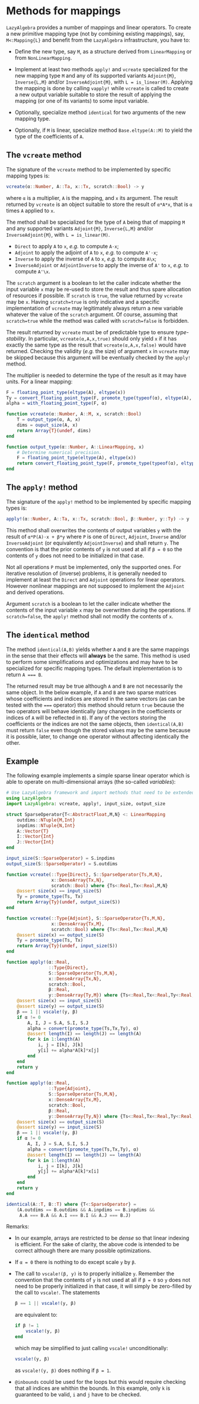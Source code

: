 # Methods for mappings

`LazyAlgebra` provides a number of mappings and linear operators. To create a
new primitive mapping type (not by combining existing mappings), say,
`M<:Mapping{L}` and benefit from the `LazyAlgebra` infrastructure, you have to:

* Define the new type, say `M`, as a structure derived from `LinearMapping` or
  from `NonLinearMapping`.

* Implement at least two methods `apply!` and `vcreate` specialized for the new
  mapping type `M` and any of its supported variants `Adjoint{M}`,
  `Inverse{L,M}` and/or `InverseAdjoint{M}`, with `L = is_linear(M)`. Applying
  the mapping is done by calling `vapply!` while `vcreate` is called to create
  a new output variable suitable to store the result of applying the mapping
  (or one of its variants) to some input variable.

* Optionally, specialize method `identical` for two arguments of the new
  mapping type.

* Optionally, if `M` is linear, specialize method `Base.eltype(A::M)` to yield
  the type of the coefficients of `A`.


## The `vcreate` method

The signature of the `vcreate` method to be implemented by specific mapping
types is:

```julia
vcreate(α::Number, A::Ta, x::Tx, scratch::Bool) -> y
```

where `α` is a multiplier, `A` is the mapping, and `x` its argument. The result
returned by `vcreate` is an object suitable to store the result of `α*A*x`,
that is `α` times `A` applied to `x`.

The method shall be specialized for the type of `A` being that of mapping `M`
and any supported variants `Adjoint{M}`, `Inverse{L,M}` and/or
`InverseAdjoint{M}`, with `L = is_linear(M)`.

* `Direct` to apply `A` to `x`, *e.g.* to compute `A⋅x`;
* `Adjoint` to apply the adjoint of `A` to `x`, *e.g.* to compute `A'⋅x`;
* `Inverse` to apply the inverse of `A` to `x`, *e.g.* to compute `A\x`;
* `InverseAdjoint` or `AdjointInverse` to apply the inverse of `A'` to `x`,
  *e.g.* to compute `A'\x`.

The `scratch` argument is a boolean to let the caller indicate whether the
input variable `x` may be re-used to store the result and thus spare allocation
of resources if possible. If `scratch` is `true`, the value returned by
`vcreate` may be `x`. Having `scratch=true` is only indicative and a specific
implementation of `vcreate` may legitimately always return a new variable
whatever the value of the `scratch` argument. Of course, assuming that
`scratch=true` while the method was called with `scratch=false` is forbidden.

The result returned by `vcreate` must be of predictable type to ensure
*type-stability*. In particular, `vcreate(α,A,x,true)` should only yield `x` if
it has exactly the same type as the result that `vcreate(α,A,x,false)` would
have returned. Checking the validity (*e.g.* the size) of argument `x` in
`vcreate` may be skipped because this argument will be eventually checked by
the `apply!` method.

The multiplier is needed to determine the type of the result as it may have
units. For a linear mapping:

```julia
F = floating_point_type(eltype(A), eltype(x))
Ty = convert_floating_point_type(F, promote_type(typeof(α), eltype(A), eltype(x)))
alpha = with_floating_point_type(F, α)
```

```julia
function vcreate(α::Number, A::M, x, scratch::Bool)
    T = output_type(α, A, x)
    dims = ouput_size(A, x)
    return Array{T}(undef, dims)
end

function output_type(α::Number, A::LinearMapping, x)
    # Determine numerical precision.
    F = floating_point_type(eltype(A), eltype(x))
    return convert_floating_point_type(F, promote_type(typeof(α), eltype(A), eltype(x)))
end
```

## The `apply!` method

The signature of the `apply!` method to be implemented by specific mapping
types is:

```julia
apply!(α::Number, A::Ta, x::Tx, scratch::Bool, β::Number, y::Ty) -> y
```

This method shall overwrites the contents of output variables `y` with the
result of `α*P(A)⋅x + β*y` where `P` is one of `Direct`, `Adjoint`, `Inverse`
and/or `InverseAdjoint` (or equivalently `AdjointInverse`) and shall return
`y`.  The convention is that the prior contents of `y` is not used at all if `β
= 0` so the contents of `y` does not need to be initialized in that case.

Not all operations `P` must be implemented, only the supported ones.  For
iterative resolution of (inverse) problems, it is generally needed to implement
at least the `Direct` and `Adjoint` operations for linear operators.  However
nonlinear mappings are not supposed to implement the `Adjoint` and derived
operations.

Argument `scratch` is a boolean to let the caller indicate whether the contents
of the input variable `x` may be overwritten during the operations.  If
`scratch=false`, the `apply!` method shall not modify the contents of `x`.


## The `identical` method

The method `identical(A,B)` yields whether `A` and `B` are the same mappings in
the sense that their effects will **always** be the same.  This method is used
to perform some simplifications and optimizations and may have to be
specialized for specific mapping types.  The default implementation is to
return `A === B`.

The returned result may be true although `A` and `B` are not necessarily the
same object.  In the below example, if `A` and `B` are two sparse matrices
whose coefficients and indices are stored in the same vectors (as can be tested
with the `===` operator) this method should return `true` because the two
operators will behave identically (any changes in the coefficients or indices
of `A` will be reflected in `B`).  If any of the vectors storing the
coefficients or the indices are not the same objects, then `identical(A,B)`
must return `false` even though the stored values may be the same because it is
possible, later, to change one operator without affecting identically the
other.


## Example

The following example implements a simple sparse linear operator which is able
to operate on multi-dimensional arrays (the so-called *variables*):

```julia
# Use LazyAlgebra framework and import methods that need to be extended.
using LazyAlgebra
import LazyAlgebra: vcreate, apply!, input_size, output_size

struct SparseOperator{T<:AbstractFloat,M,N} <: LinearMapping
    outdims::NTuple{M,Int}
    inpdims::NTuple{N,Int}
    A::Vector{T}
    I::Vector{Int}
    J::Vector{Int}
end

input_size(S::SparseOperator) = S.inpdims
output_size(S::SparseOperator) = S.outdims

function vcreate(::Type{Direct}, S::SparseOperator{Ts,M,N},
                 x::DenseArray{Tx,N},
                 scratch::Bool) where {Ts<:Real,Tx<:Real,M,N}
    @assert size(x) == input_size(S)
    Ty = promote_type(Ts, Tx)
    return Array{Ty}(undef, output_size(S))
end

function vcreate(::Type{Adjoint}, S::SparseOperator{Ts,M,N},
                 x::DenseArray{Tx,M},
                 scratch::Bool) where {Ts<:Real,Tx<:Real,M,N}
    @assert size(x) == output_size(S)
    Ty = promote_type(Ts, Tx)
    return Array{Ty}(undef, input_size(S))
end

function apply!(α::Real,
                ::Type{Direct},
                S::SparseOperator{Ts,M,N},
                x::DenseArray{Tx,N},
                scratch::Bool,
                β::Real,
                y::DenseArray{Ty,M}) where {Ts<:Real,Tx<:Real,Ty<:Real,M,N}
    @assert size(x) == input_size(S)
    @assert size(y) == output_size(S)
    β == 1 || vscale!(y, β)
    if α != 0
        A, I, J = S.A, S.I, S.J
        alpha = convert(promote_type(Ts,Tx,Ty), α)
        @assert length(I) == length(J) == length(A)
        for k in 1:length(A)
            i, j = I[k], J[k]
            y[i] += alpha*A[k]*x[j]
        end
    end
    return y
end

function apply!(α::Real,
                ::Type{Adjoint},
                S::SparseOperator{Ts,M,N},
                x::DenseArray{Tx,M},
                scratch::Bool,
                β::Real,
                y::DenseArray{Ty,N}) where {Ts<:Real,Tx<:Real,Ty<:Real,M,N}
    @assert size(x) == output_size(S)
    @assert size(y) == input_size(S)
    β == 1 || vscale!(y, β)
    if α != 0
        A, I, J = S.A, S.I, S.J
        alpha = convert(promote_type(Ts,Tx,Ty), α)
        @assert length(I) == length(J) == length(A)
        for k in 1:length(A)
            i, j = I[k], J[k]
            y[j] += alpha*A[k]*x[i]
        end
    end
    return y
end

identical(A::T, B::T) where {T<:SparseOperator} =
    (A.outdims == B.outdims && A.inpdims == B.inpdims &&
     A.A === B.A && A.I === B.I && A.J === B.J)
```

Remarks:

- In our example, arrays are restricted to be *dense* so that linear indexing
  is efficient.  For the sake of clarity, the above code is intended to be
  correct although there are many possible optimizations.

- If `α = 0` there is nothing to do except scale `y` by `β`.

- The call to `vscale!(β, y)` is to properly initialize `y`.  Remember the
  convention that the contents of `y` is not used at all if `β = 0` so `y`
  does not need to be properly initialized in that case, it will simply be
  zero-filled by the call to `vscale!`.  The statements

  ```julia
  β == 1 || vscale!(y, β)
  ```

  are equivalent to:

  ```julia
  if β != 1
      vscale!(y, β)
  end
  ```

  which may be simplified to just calling `vscale!` unconditionally:

  ```julia
  vscale!(y, β)
  ```

  as `vscale!(y, β)` does nothing if `β = 1`.

- `@inbounds` could be used for the loops but this would require checking that
  all indices are whithin the bounds.  In this example, only `k` is guaranteed
  to be valid, `i` and `j` have to be checked.
